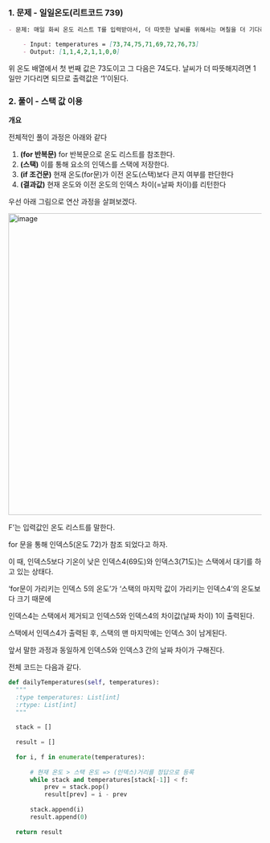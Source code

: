 ### 1. 문제 - 일일온도(리트코드 739)

```markdown
- 문제: 매일 화씨 온도 리스트 T를 입력받아서, 더 따뜻한 날씨를 위해서는 며칠을 더 기다려야 하는지를 출력하라

    - Input: temperatures = [73,74,75,71,69,72,76,73]
    - Output: [1,1,4,2,1,1,0,0]
```

위 온도 배열에서 첫 번째 값은 73도이고 그 다음은 74도다. 날씨가 더 따뜻해지려면 1일만 기다리면 되므로 출력값은 ‘1’이된다.

### 2. 풀이 - 스택 값 이용

**개요**

전체적인 풀이 과정은 아래와 같다

1. **(for 반복문)** for 반복문으로 온도 리스트를 참조한다.
2. **(스택)** 이를 통해 요소의 인덱스를 스택에 저장한다.
3. **(if 조건문)** 현재 온도(for문)가 이전 온도(스택)보다 큰지 여부를 판단한다 
4. **(결과값)** 현재 온도와 이전 온도의 인덱스 차이(=날짜 차이)를 리턴한다 

 

우선 아래 그림으로 연산 과정을 살펴보겠다.

<img width="600" alt="image" src="https://user-images.githubusercontent.com/96895686/177691606-cf8f6a93-8852-4f0d-a4a2-5d560c525b97.png">



F’는 입력값인 온도 리스트를 말한다. 

for 문을 통해 인덱스5(온도 72)가 참조 되었다고 하자.

이 때, 인덱스5보다 기온이 낮은 인덱스4(69도)와 인덱스3(71도)는 스택에서 대기를 하고 있는 상태다. 

‘for문이 가리키는 인덱스 5의 온도’가 ‘스택의 마지막 값이 가리키는 인덱스4’의 온도보다 크기 때문에

인덱스4는 스택에서 제거되고 인덱스5와 인덱스4의 차이값(날짜 차이) 1이 출력된다.

스택에서 인덱스4가 출력된 후, 스택의 맨 마지막에는 인덱스 3이 남게된다.

앞서 말한 과정과 동일하게 인덱스5와 인덱스3 간의 날짜 차이가 구해진다.

전체 코드는 다음과 같다.

```python
def dailyTemperatures(self, temperatures):
  """
  :type temperatures: List[int]
  :rtype: List[int]
  """
  
  stack = []
  
  result = []
  
  for i, f in enumerate(temperatures):
      
      # 현재 온도 > 스택 온도 => (인덱스)거리를 정답으로 등록
      while stack and temperatures[stack[-1]] < f:
          prev = stack.pop()
          result[prev] = i - prev
          
      stack.append(i)
      result.append(0)
      
  return result
```

